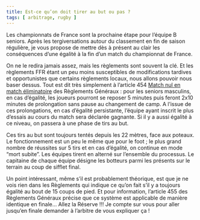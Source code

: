 ```yaml
---
title: Est-ce qu’on doit tirer au but ou pas ?
tags: [ arbitrage, rugby ]
---
```


Les championnats de France sont la prochaine étape pour l’équipe B seniors. Après les tergiversations autour du classement en fin de saison régulière, je vous propose de mettre dès à présent au clair les conséquences d’une égalité à la fin d’un match du championnat de France.

On ne le redira jamais assez, mais les règlements sont souvent la clé. Et les règlements FFR étant un peu moins susceptibles de modifications tardives et opportunistes que certains règlements locaux, nous allons pouvoir nous baser dessus. Tout est dit très simplement à l’article 454 [Match nul en match éliminatoire](http://www.ffr.fr/Reglements_Generaux/index.html#/214) des Règlements Généraux : pour les seniors masculins, en cas d’égalité, les joueurs pourront se reposer 5 minutes puis feront 2x10 minutes de prolongation sans pause au changement de camp. A l’issue de ces prolongations, en cas d’égalité persistante, l’équipe ayant inscrit le plus d’essais au cours du match sera déclarée gagnante. Si il y a aussi égalité à ce niveau, on passera à une phase de tirs au but.

Ces tirs au but sont toujours tentés depuis les 22 mètres, face aux poteaux. Le fonctionnement est un peu le même que pour le foot ; le plus grand nombre de réussites sur 5 tirs et en cas d’égalité, on continue en mode “mort subite”. Les équipes tirent en alterné sur l’ensemble du processus. Le capitaine de chaque équipe désigne les botteurs parmi les présents sur le terrain au coup de sifflet final.

Un point intéressant, même s’il est probablement théorique, est que je ne vois rien dans les Règlements qui indique ce qu’on fait s’il y a toujours égalité au bout de 15 coups de pied. Et pour information, l’article 455 des Règlements Généraux précise que ce système est applicable de manière identique en finale… Allez la Réserve !!! Je compte sur vous pour aller jusqu’en finale demander à l’arbitre de vous expliquer ça !
